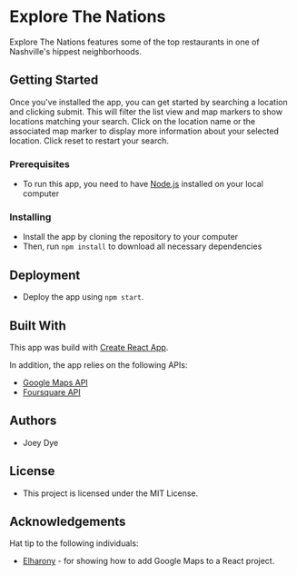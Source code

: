 # Explore The Nations

Explore The Nations features some of the top restaurants in one of Nashville's hippest neighborhoods.

## Getting Started

Once you've installed the app, you can get started by searching a location and clicking submit. This will filter the list view and map markers to show locations matching your search. Click on the location name or the associated map marker to display more information about your selected location. Click reset to restart your search.

### Prerequisites

- To run this app, you need to have [Node.js](https://nodejs.org/en/) installed on your local computer

### Installing

- Install the app by cloning the repository to your computer
- Then, run `npm install` to download all necessary dependencies

## Deployment

- Deploy the app using `npm start`.

## Built With

This app was build with [Create React App](https://github.com/facebook/create-react-app).

In addition, the app relies on the following APIs:

- [Google Maps API](https://developers.google.com/maps/documentation/javascript/get*api-key)
- [Foursquare API](https://developer.foursquare.com/)

## Authors

- Joey Dye

## License

- This project is licensed under the MIT License.

## Acknowledgements

Hat tip to the following individuals:

- [Elharony](https://www.youtube.com/channel/UCcWSbBe_s-T_gZRnqFbtyIA) - for showing how to add Google Maps to a React project.
